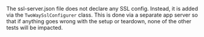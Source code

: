 The ssl-server.json file does not declare any SSL config. Instead, it is added via the 
`TwoWaySslConfigurer` class. This is done via a separate app server so that if anything goes wrong 
with the setup or teardown, none of the other tests will be impacted.

